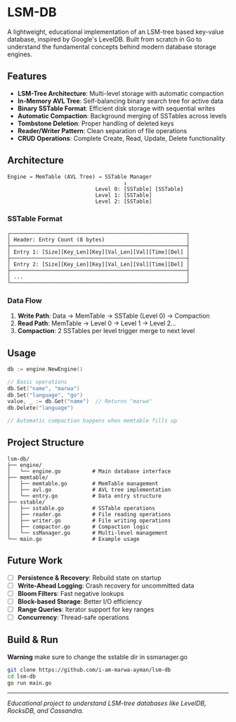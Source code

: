 #  LSM-DB

A lightweight, educational implementation of an LSM-tree based key-value database, inspired by Google's LevelDB. Built from scratch in Go to understand the fundamental concepts behind modern database storage engines.


## Features

- **LSM-Tree Architecture**: Multi-level storage with automatic compaction
- **In-Memory AVL Tree**: Self-balancing binary search tree for active data
- **Binary SSTable Format**: Efficient disk storage with sequential writes
- **Automatic Compaction**: Background merging of SSTables across levels
- **Tombstone Deletion**: Proper handling of deleted keys
- **Reader/Writer Pattern**: Clean separation of file operations
- **CRUD Operations**: Complete Create, Read, Update, Delete functionality

## Architecture

```
Engine → MemTable (AVL Tree) → SSTable Manager
                                     ↓
                            Level 0: [SSTable] [SSTable]
                            Level 1: [SSTable]
                            Level 2: [SSTable]
```

### SSTable Format

```
┌────────────────────────────────────────────────────────┐
│ Header: Entry Count (8 bytes)                          │
├────────────────────────────────────────────────────────┤
│ Entry 1: [Size][Key_Len][Key][Val_Len][Val][Time][Del] │
├────────────────────────────────────────────────────────┤
│ Entry 2: [Size][Key_Len][Key][Val_Len][Val][Time][Del] │
├────────────────────────────────────────────────────────┤
│ ...                                                    │
└────────────────────────────────────────────────────────┘
```

### Data Flow
1. **Write Path**: Data → MemTable → SSTable (Level 0) → Compaction
2. **Read Path**: MemTable → Level 0 → Level 1 → Level 2...
3. **Compaction**: 2 SSTables per level trigger merge to next level

## Usage

```go
db := engine.NewEngine()

// Basic operations
db.Set("name", "marwa")
db.Set("language", "go")
value, _ := db.Get("name")  // Returns "marwa"
db.Delete("language")

// Automatic compaction happens when memtable fills up
```
## Project Structure

```
lsm-db/
├── engine/
│   └── engine.go          # Main database interface
├── memtable/
│   ├── memtable.go        # MemTable management
│   ├── avl.go             # AVL tree implementation
│   └── entry.go           # Data entry structure
├── sstable/
│   ├── sstable.go         # SSTable operations
│   ├── reader.go          # File reading operations
│   ├── writer.go          # File writing operations
│   ├── compactor.go       # Compaction logic
│   └── ssManager.go       # Multi-level management
└── main.go                # Example usage
```

## Future Work
- [ ] **Persistence & Recovery**: Rebuild state on startup
- [ ] **Write-Ahead Logging**: Crash recovery for uncommitted data  
- [ ] **Bloom Filters**: Fast negative lookups
- [ ] **Block-based Storage**: Better I/O efficiency
- [ ] **Range Queries**: Iterator support for key ranges
- [ ] **Concurrency**: Thread-safe operations

## Build & Run
**Warning** make sure to change the sstable dir in ssmanager.go
```bash
git clone https://github.com/i-am-marwa-ayman/lsm-db
cd lsm-db
go run main.go
```

---

*Educational project to understand LSM-tree databases like LevelDB, RocksDB, and Cassandra.*